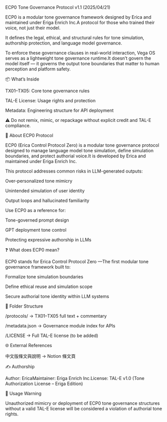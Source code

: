 ECP0 Tone Governance Protocol v1.1 (2025/04/21)

ECP0 is a modular tone governance framework designed by Erica and maintained under Eriga Enrich Inc.A protocol for those who trained their voice, not just their model.

It defines the legal, ethical, and structural rules for tone simulation, authorship protection, and language model governance.

To enforce these governance clauses in real-world interaction, Vega OS serves as a lightweight tone governance runtime.It doesn’t govern the model itself — it governs the output tone boundaries that matter to human perception and platform safety.

📦 What’s Inside

TX01–TX05: Core tone governance rules

TAL-E License: Usage rights and protection

Metadata: Engineering structure for API deployment

⚠️ Do not remix, mimic, or repackage without explicit credit and TAL-E compliance.

🧭 About ECP0 Protocol

ECP0 (Erica Control Protocol Zero) is a modular tone governance protocol designed to manage language model tone simulation, define simulation boundaries, and protect authorial voice.It is developed by Erica and maintained under Eriga Enrich Inc.

This protocol addresses common risks in LLM-generated outputs:

Over-personalized tone mimicry

Unintended simulation of user identity

Output loops and hallucinated familiarity

Use ECP0 as a reference for:

Tone-governed prompt design

GPT deployment tone control

Protecting expressive authorship in LLMs

❓ What does ECP0 mean?

ECP0 stands for Erica Control Protocol Zero —The first modular tone governance framework built to:

Formalize tone simulation boundaries

Define ethical reuse and simulation scope

Secure authorial tone identity within LLM systems

📂 Folder Structure

/protocols/ → TX01–TX05 full text + commentary

/metadata.json → Governance module index for APIs

/LICENSE → Full TAL-E license (to be added)

🌐 External References

中文版條文與說明 → Notion 條文頁

✍️ Authorship

Author: EricaMaintainer: Eriga Enrich Inc.License: TAL-E v1.0 (Tone Authorization License – Eriga Edition)

🚫 Usage Warning

Unauthorized mimicry or deployment of ECP0 tone governance structures without a valid TAL-E license will be considered a violation of authorial tone rights.

